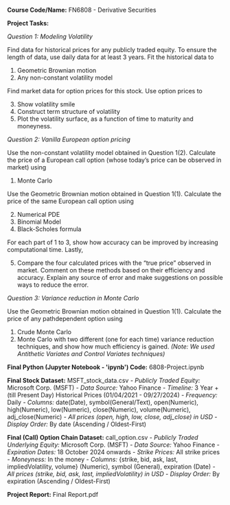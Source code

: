 **Course Code/Name:** FN6808 - Derivative Securities


**Project Tasks:**

_Question 1: Modeling Volatility_

Find data for historical prices for any publicly traded equity. To ensure the length of data, use daily data
for at least 3 years. Fit the historical data to
1. Geometric Brownian motion
2. Any non-constant volatility model
   
Find market data for option prices for this stock. Use option prices to

3. Show volatility smile
4. Construct term structure of volatility
5. Plot the volatility surface, as a function of time to maturity and moneyness.
   
_Question 2: Vanilla European option pricing_

Use the non-constant volatility model obtained in Question 1(2). Calculate the price of a European call
option (whose today’s price can be observed in market) using
1. Monte Carlo
   
Use the Geometric Brownian motion obtained in Question 1(1). Calculate the price of the same
European call option using

2. Numerical PDE
3. Binomial Model
4. Black-Scholes formula

For each part of 1 to 3, show how accuracy can be improved by increasing computational time. Lastly,

5. Compare the four calculated prices with the “true price” observed in market. Comment on these
methods based on their efficiency and accuracy. Explain any source of error and make
suggestions on possible ways to reduce the error.

_Question 3: Variance reduction in Monte Carlo_

Use the Geometric Brownian motion obtained in Question 1(1). Calculate the price of any pathdependent option using
1. Crude Monte Carlo
2. Monte Carlo with two different (one for each time) variance reduction techniques, and show
how much efficiency is gained. _(Note: We used Antithetic Variates and Control Variates techniques)_


**Final Python (Jupyter Notebook - 'ipynb') Code:** 6808-Project.ipynb


**Final Stock Dataset:** MSFT_stock_data.csv
_- Publicly Traded Equity:_ Microsoft Corp. (MSFT)
_- Data Source:_ Yahoo Finance
_- Timeline:_ 3 Year + (till Present Day) Historical Prices (01/04/2021 - 09/27/2024)
_- Frequency:_ Daily
_- Columns:_ date(Date), symbol(General/Text), open(Numeric), high(Numeric), low(Numeric), close(Numeric), volume(Numeric), adj_close(Numeric)
_- All prices (open, high, low, close, adj_close) in USD_
_- Display Order:_ By date (Ascending / Oldest-First)


**Final (Call) Option Chain Dataset:** call_option.csv
_- Publicly Traded Underlying Equity:_ Microsoft Corp. (MSFT)
_- Data Source:_ Yahoo Finance
_- Expiration Dates:_ 18 October 2024 onwards
_- Strike Prices:_ All strike prices
_- Moneyness:_ In the money
_- Columns:_ {strike, bid, ask, last, impliedVolatility, volume} (Numeric), symbol (General), expiration (Date)
_- All prices (strike, bid, ask, last, impliedVolatility) in USD_
_- Display Order:_ By expiration (Ascending / Oldest-First)


**Project Report:** Final Report.pdf
